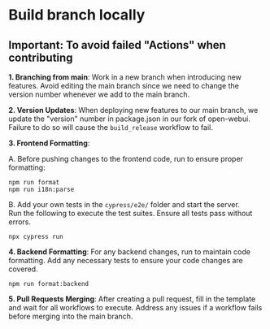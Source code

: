 # Build branch locally

## Important: To avoid failed "Actions" when contributing

**1. Branching from main**: Work in a new branch when introducing new features. Avoid editing the main branch since we need to change the version number whenever we add to the main branch.

**2. Version Updates**: When deploying new features to our main branch, we update the "version" number in package.json in our fork of open-webui. Failure to do so will cause the `build_release` workflow to fail.

**3. Frontend Formatting**: 

A. Before pushing changes to the frontend code, run to ensure proper formatting:

	npm run format
	npm run i18n:parse

B. Add your own tests in the `cypress/e2e/` folder and start the server.  
Run the following to execute the test suites. Ensure all tests pass without errors.

	npx cypress run

**4. Backend Formatting**:
For any backend changes, run to maintain code formatting. Add any necessary tests to ensure your code changes are covered.

	npm run format:backend

**5. Pull Requests Merging**:
After creating a pull request, fill in the template and wait for all workflows to execute. Address any issues if a workflow fails before merging into the main branch.

